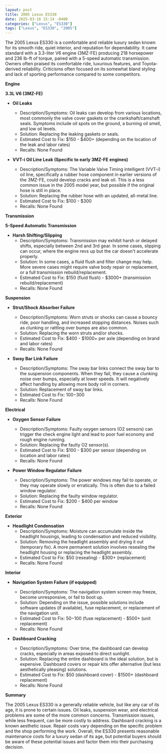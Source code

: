 ```yaml
---
layout: post
title: 2005 Lexus ES330
date: 2025-03-16 15:14 -0400
categories: ["Lexus", "ES330"]
tags: ["Lexus", "ES330", "2005"]
---
```

The 2005 Lexus ES330 is a comfortable and reliable luxury sedan known for its smooth ride, quiet interior, and reputation for dependability. It came standard with a 3.3-liter V6 engine (3MZ-FE) producing 218 horsepower and 236 lb-ft of torque, paired with a 5-speed automatic transmission. Owners often praised its comfortable ride, luxurious features, and Toyota-derived reliability. Criticisms often focused on its somewhat bland styling and lack of sporting performance compared to some competitors.

**Engine**

**3.3L V6 (3MZ-FE)**

*   **Oil Leaks**
    *   Description/Symptoms: Oil leaks can develop from various locations, most commonly the valve cover gaskets or the crankshaft/camshaft seals. Symptoms include oil spots on the ground, a burning oil smell, and low oil levels.
    *   Solution: Replacing the leaking gaskets or seals.
    *   Estimated Cost to Fix: $150 - $400+ (depending on the location of the leak and labor rates)
    * Recalls: None Found

*   **VVT-i Oil Line Leak (Specific to early 3MZ-FE engines)**
    *   Description/Symptoms: The Variable Valve Timing intelligent (VVT-i) oil line, specifically a rubber hose component in earlier versions of the 3MZ-FE, could develop cracks and leak oil. This is a less common issue in the 2005 model year, but possible if the original hose is still in place.
    *   Solution: Replacing the rubber hose with an updated, all-metal line.
    *   Estimated Cost to Fix: $100 - $300
    * Recalls: None Found

**Transmission**

**5-Speed Automatic Transmission**

*   **Harsh Shifting/Slipping**
    *   Description/Symptoms: Transmission may exhibit harsh or delayed shifts, especially between 2nd and 3rd gear. In some cases, slipping can occur, where the engine revs up but the car doesn't accelerate properly.
    *   Solution: In some cases, a fluid flush and filter change may help. More severe cases might require valve body repair or replacement, or a full transmission rebuild/replacement.
    *   Estimated Cost to Fix: $150 (fluid flush) - $3000+ (transmission rebuild/replacement)
    * Recalls: None Found

**Suspension**

*   **Strut/Shock Absorber Failure**
    *   Description/Symptoms: Worn struts or shocks can cause a bouncy ride, poor handling, and increased stopping distances. Noises such as clunking or rattling over bumps are also common.
    *   Solution: Replacing the worn struts and/or shocks.
    *   Estimated Cost to Fix: $400 - $1000+ per axle (depending on brand and labor rates)
    * Recalls: None Found

*   **Sway Bar Link Failure**
    *   Description/Symptoms: The sway bar links connect the sway bar to the suspension components. When they fail, they cause a clunking noise over bumps, especially at lower speeds. It will negatively affect handling by allowing more body roll in corners.
    *   Solution: Replacement of sway bar links.
    *   Estimated Cost to Fix: $100-$300
    * Recalls: None Found

**Electrical**

*   **Oxygen Sensor Failure**
    *   Description/Symptoms: Faulty oxygen sensors (O2 sensors) can trigger the check engine light and lead to poor fuel economy and rough engine running.
    *   Solution: Replacing the faulty O2 sensor(s).
    *   Estimated Cost to Fix: $100 - $300 per sensor (depending on location and labor rates)
    * Recalls: None Found

*   **Power Window Regulator Failure**
    *   Description/Symptoms: The power windows may fail to operate, or they may operate slowly or erratically. This is often due to a failed window regulator.
    *   Solution: Replacing the faulty window regulator.
    *   Estimated Cost to Fix: $200 - $400 per window
    * Recalls: None Found

**Exterior**

*   **Headlight Condensation**
    *   Description/Symptoms: Moisture can accumulate inside the headlight housings, leading to condensation and reduced visibility.
    *   Solution: Removing the headlight assembly and drying it out (temporary fix). A more permanent solution involves resealing the headlight housing or replacing the headlight assembly.
    *   Estimated Cost to Fix: $50 (resealing) - $300+ (replacement)
    * Recalls: None Found

**Interior**

*   **Navigation System Failure (if equipped)**
    *   Description/Symptoms: The navigation system screen may freeze, become unresponsive, or fail to boot up.
    *   Solution: Depending on the issue, possible solutions include software updates (if available), fuse replacement, or replacement of the navigation unit.
    *   Estimated Cost to Fix: $50-$100 (fuse replacement) - $500+ (unit replacement)
    * Recalls: None Found

*   **Dashboard Cracking**
    *   Description/Symptoms: Over time, the dashboard can develop cracks, especially in areas exposed to direct sunlight.
    *   Solution: Replacing the entire dashboard is the ideal solution, but is expensive. Dashboard covers or repair kits offer alternative (but less aesthetically pleasing) solutions.
    *   Estimated Cost to Fix: $50 (dashboard cover) - $1500+ (dashboard replacement)
    * Recalls: None Found

**Summary**

The 2005 Lexus ES330 is a generally reliable vehicle, but like any car of its age, it is prone to certain issues. Oil leaks, suspension wear, and electrical problems are some of the more common concerns. Transmission issues, while less frequent, can be more costly to address. Dashboard cracking is a known aesthetic issue. Repair costs vary depending on the specific problem and the shop performing the work. Overall, the ES330 presents reasonable maintenance costs for a luxury sedan of its age, but potential buyers should be aware of these potential issues and factor them into their purchasing decision.

